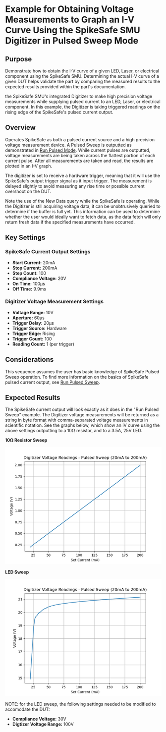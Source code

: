# Example for Obtaining Voltage Measurements to Graph an I-V Curve Using the SpikeSafe SMU Digitizer in Pulsed Sweep Mode

## Purpose
Demonstrate how to obtain the I-V curve of a given LED, Laser, or electrical component using the SpikeSafe SMU. Determining the actual I-V curve of a given DUT helps validate the part by comparing the measured results to the expected results provided within the part's documentation.




 the SpikeSafe SMU's integrated Digitizer to make high precision voltage measurements while supplying pulsed current to an LED, Laser, or electrical component. In this example, the Digitizer is taking triggered readings on the rising edge of the SpikeSafe's pulsed current output.

## Overview 
Operates SpikeSafe as both a pulsed current source and a high precision voltage measurement device. A Pulsed Sweep is outputted as demonstrated in [Run Pulsed Mode](../../run_spikesafe_operating_modes/run_pulsed_sweep). While current pulses are outputted, voltage measurements are being taken across the flattest portion of each current pulse. After all measurements are taken and read, the results are plotted in an I-V graph.

The digitizer is set to receive a hardware trigger, meaning that it will use the SpikeSafe's output trigger signal as it input trigger. The measurement is delayed slightly to avoid measuring any rise time or possible current overshoot on the DUT.

Note the use of the New Data query while the SpikeSafe is operating. While the Digitizer is still acquiring voltage data, it can be unobtrusively queried to determine if the buffer is full yet. This information can be used to determine whether the user would ideally want to fetch data, as the data fetch will only return fresh data if the specified measurements have occurred.

## Key Settings

### SpikeSafe Current Output Settings
- **Start Current:** 20mA
- **Stop Current:** 200mA
- **Step Count:** 100
- **Compliance Voltage:** 20V
- **On Time:** 100µs
- **Off Time:** 9.9ms

### Digitizer Voltage Measurement Settings
- **Voltage Range:** 10V
- **Aperture:** 60µs
- **Trigger Delay:** 20µs
- **Trigger Source:** Hardware
- **Trigger Edge:** Rising
- **Trigger Count:** 100
- **Reading Count:** 1 (per trigger)

## Considerations
This sequence assumes the user has basic knowledge of SpikeSafe Pulsed Sweep operation. To find more information on the basics of SpikeSafe pulsed current output, see [Run Pulsed Sweep](../../run_spikesafe_operating_modes/run_pulsed_sweep).

## Expected Results
The SpikeSafe current output will look exactly as it does in the "Run Pulsed Sweep" example. The Digitizer voltage measurements will be returned as a string in byte format with comma-separated voltage measurements in scientific notation. See the graphs below, which show an IV curve using the above settings outputting to a 10Ω resistor, and to a 3.5A, 25V LED. 

**10Ω Resistor Sweep**

![](Pulsed_Sweep_Voltages_Resistor.png)

**LED Sweep**

![](Pulsed_Sweep_Voltages_LED.png)

NOTE: for the LED sweep, the following settings needed to be modified to accomodate the DUT:
- **Compliance Voltage:** 30V
- **Digtizer Voltage Range:** 100V

